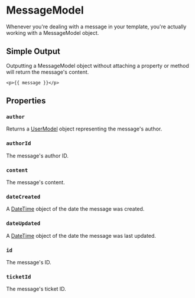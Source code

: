 # MessageModel

Whenever you're dealing with a message in your template, you're actually working with a MessageModel object.

## Simple Output

Outputting a MessageModel object without attaching a property or method will return the message's content.

```twig
<p>{{ message }}</p>
```

## Properties

### `author`

Returns a [UserModel](https://docs.craftcms.com/v2/templating/usermodel.html) object representing the message's author.

### `authorId`

The message's author ID.

### `content`

The message's content.

### `dateCreated`

A [DateTime](https://docs.craftcms.com/v2/templating/datetime.html) object of the date the message was created.

### `dateUpdated`

A [DateTime](https://docs.craftcms.com/v2/templating/datetime.html) object of the date the message was last updated.

### `id`

The message's ID.

### `ticketId`

The message's ticket ID.
